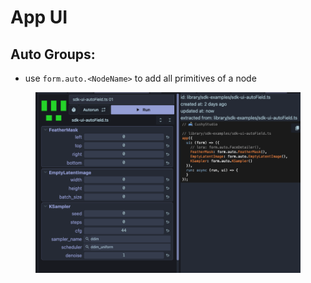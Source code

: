 # App UI

##

## Auto Groups:

* use `form.auto.<NodeName>` to add all primitives of a node

<figure><img src="../../.gitbook/assets/Screenshot 2024-02-12 at 21.44.55.png" alt=""><figcaption></figcaption></figure>
